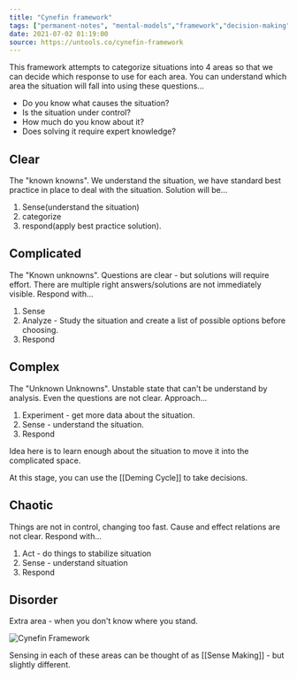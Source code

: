 ```yaml
---
title: "Cynefin framework"
tags: ["permanent-notes", "mental-models","framework","decision-making", "sense-making" ]
date: 2021-07-02 01:19:00
source: https://untools.co/cynefin-framework
---
```


This framework attempts to categorize situations into 4 areas so that we can decide which response to use for each area. You can understand which area the situation will fall into using these questions...

- Do you know what causes the situation?
- Is the situation under control?
- How much do you know about it?
- Does solving it require expert knowledge?

## Clear

The "known knowns". We understand the situation, we have standard best practice in place to deal with the situation. Solution will be...

1. Sense(understand the situation)
2. categorize
3. respond(apply best practice solution).

## Complicated

The "Known unknowns". Questions are clear - but solutions will require effort. There are multiple right answers/solutions are not immediately visible. Respond with...

1. Sense
2. Analyze - Study the situation and create a list of possible options before choosing.
3. Respond

## Complex

The "Unknown Unknowns". Unstable state that can't be understand by analysis. Even the questions are not clear. Approach...

1. Experiment - get more data about the situation.
2. Sense - understand the situation.
3. Respond

Idea here is to learn enough about the situation to move it into the complicated space.

At this stage, you can use the [[Deming Cycle]] to take decisions. 

## Chaotic

Things are not in control, changing too fast. Cause and effect relations are not clear. Respond with...

1. Act - do things to stabilize situation
2. Sense - understand situation
3. Respond

## Disorder

Extra area - when you don't know where you stand.

![Cynefin Framework](https://assets-us-01.kc-usercontent.com/c6e42f10-0ed4-0062-585c-b740aa1ad46c/82b28ac4-2628-454b-b630-d717439a6933/Cynefin18FEB2021.png)

Sensing in each of these areas can be thought of as [[Sense Making]] - but slightly different.